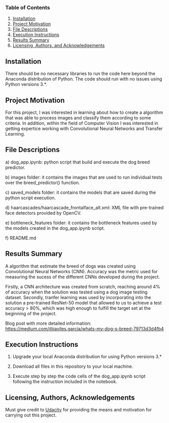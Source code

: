 ### Table of Contents

1. [Installation](#installation)
2. [Project Motivation](#motivation)
3. [File Descriptions](#files)
4. [Execution Instructions](#execution)
5. [Results Summary](#results)
6. [Licensing, Authors, and Acknowledgements](#licensing)

## Installation <a name="installation"></a>

There should be no necessary libraries to run the code here beyond the Anaconda distribution of Python.  The code should run with no issues using Python versions 3.*.


## Project Motivation<a name="motivation"></a>

For this project, I was interested in learning about how to create a algorithm that was able to process images and classify them according to some criteria. In addition, within the field of Computer Vision I was interested in getting expertice working with Convolutional Neural Networks and Transfer Learning.


## File Descriptions <a name="files"></a>

a) dog_app.ipynb: python script that build and execute the dog breed predictor.

b) images folder: it contains the images that are used to run individual tests over the breed_predictor() function.

c) saved_models folder: it contains the models that are saved during the python script execution.

d) haarcascades/haarcascade_frontalface_alt.xml: XML file with pre-trained face detectors provided by OpenCV.

e) bottleneck_features folder: it contains the bottleneck features used by the models created in the dog_app.ipynb script.

f) README.md


## Results Summary <a name="results"></a>

A algorithm that estimate the breed of dogs was created using Convolutional Neural Networks (CNN). Accuracy was the metric used for measuring the sucess of the different CNNs developed during the project.

Firstly, a CNN architecture was created from scratch, reaching around 4% of accuracy when the solution was tested using a dog image testing dataset. Secondly, tranfer learning was used by incorporating into the solution a pre-trained ResNet-50 model that allowed to us to achieve a test accuracy > 80%, which was high enough to fulfill the target set at the beginning of the project.

Blog post with more detailed information: https://medium.com/@javiles.garcia/whats-my-dog-s-breed-79713d3d4fb4


## Execution Instructions<a name="execution"></a>

1. Upgrade your local Anaconda distribution for using Python versions 3.*

2. Download all files in this repository to your local machine.

3. Execute step by step the code cells of the dog_app.ipynb script following the instruction included in the notebook.


## Licensing, Authors, Acknowledgements<a name="licensing"></a>

Must give credit to [Udacity](https://www.udacity.com/) for providing the means and motivation for carrying out this project.
